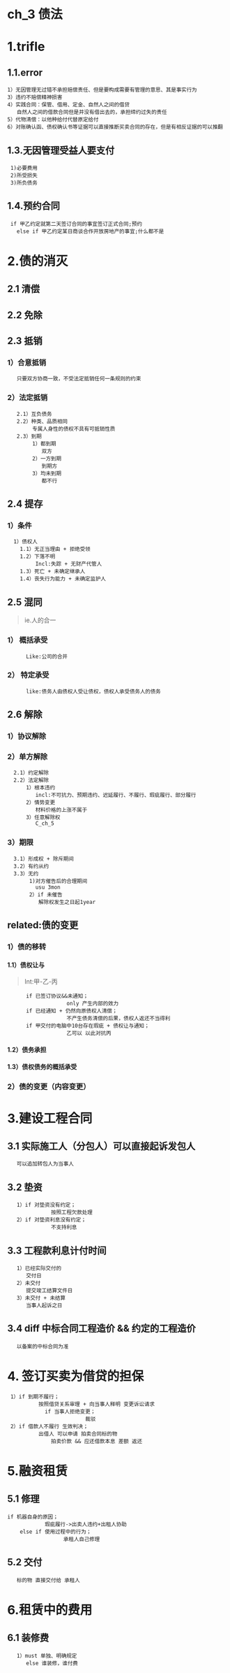 # ch_3 债法 

# 1.trifle
## 1.1.error
    1）无因管理无过错不承担赔偿责任、但是要构成需要有管理的意思、其是事实行为
    3）违约不赔偿精神损害
    4）实践合同：保管、借用、定金、自然人之间的借贷
       自然人之间的借款合同但是并没有借出去的，承担缔约过失的责任
    5）代物清偿：以他种给付代替原定给付
    6）对账确认函、债权确认书等证据可以直接推断买卖合同的存在，但是有相反证据的可以推翻

## 1.3.无因管理受益人要支付
     1)必要费用
     2)所受损失
     3)所负债务

## 1.4.预约合同
     if 甲乙约定就第二天签订合同的事宜签订正式合同;预约
       else if 甲乙约定某日商谈合作开放房地产的事宜;什么都不是

# 2.债的消灭
## 2.1 清偿
## 2.2 免除
## 2.3 抵销
### 1）合意抵销
       只要双方协商一致，不受法定抵销任何一条规则的约束
### 2）法定抵销
       2.1）互负债务
       2.2）种类、品质相同
            专属人身性的债权不具有可抵销性质
       2.3）到期
            1）都到期
               双方
            2）一方到期
               到期方
            3）均未到期
               都不行

## 2.4 提存
### 1）条件
      1）债权人
        1.1）无正当理由 + 拒绝受领
        1.2）下落不明
             Incl:失踪 + 无财产代管人
        1.3）死亡 + 未确定继承人
        1.4）丧失行为能力 + 未确定监护人

## 2.5 混同
> ie.人的合一
### 1） 概括承受
          Like:公司的合并
### 2） 特定承受 
          like:债务人由债权人受让债权，债权人承受债务人的债务

## 2.6 解除
### 1）协议解除
### 2）单方解除
      2.1）约定解除
      2.2）法定解除
          1）根本违约
             incl:不可抗力、预期违约、迟延履行、不履行、瑕疵履行、部分履行
          2）情势变更
             材料价格的上涨不属于
          3）任意解除权
             C_ch_5
### 3）期限
      3.1）形成权 + 除斥期间 
      3.2）有约从约
      3.3）无约
           1)对方催告后的合理期间
             usu 3mon
           2）if 未催告 
              解除权发生之日起1year

## related:债的变更
### 1）债的移转
#### 1.1）债权让与
> Int:甲-乙-丙

          if 已签订协议&&未通知；
                       only 产生内部的效力
          if 已经通知 + 仍然向原债权人清偿；
                       不产生债务清偿的后果，债权人返还不当得利
          if 甲交付的电脑中10台存在瑕疵 + 债权让与通知；
                       乙可以 以此对抗丙

#### 1.2）债务承担
#### 1.3）债权债务的概括承受

### 2）债的变更（内容变更）


# 3.建设工程合同
## 3.1 实际施工人（分包人）可以直接起诉发包人
       可以追加转包人为当事人
## 3.2 垫资
       1）if 对垫资没有约定；
                  按照工程欠款处理
       2）if 对垫资利息没有约定；
                  不支持利息
## 3.3 工程款利息计付时间
       1）已经实际交付的
          交付日
       2）未交付
          提交竣工结算文件日
       3）未交付 + 未结算
          当事人起诉之日
## 3.4 diff 中标合同工程造价 && 约定的工程造价
       以备案的中标合同为准

# 4. 签订买卖为借贷的担保
     1）if 到期不履行；
              按照借贷关系审理 + 向当事人释明 变更诉讼请求
                if 当事人拒绝变更；
                             裁驳
     2）if 借款人不履行 生效判决；
              出借人 可以申请 拍卖合同标的物
                  拍卖价款 && 应还借款本息 差额 返还

# 5.融资租赁
## 5.1 修理
    if 机器自身的原因；
                瑕疵履行->出卖人违约+出租人协助
        else if 使用过程中的行为；
                      承租人自己修理
## 5.2 交付
       标的物 直接交付给 承租人

# 6.租赁中的费用
## 6.1 装修费
       1）must 单独、明确规定
          else 谁装修，谁付费


